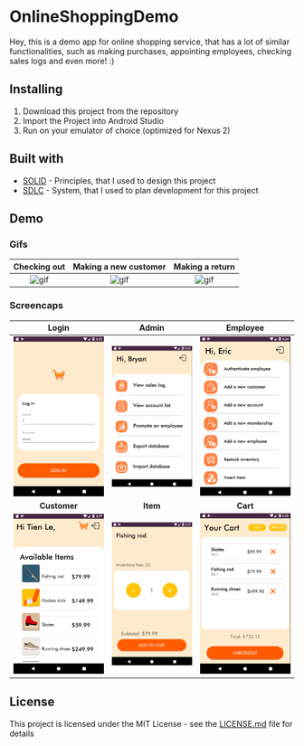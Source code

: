 # OnlineShoppingDemo
Hey, this is a demo app for online shopping service, that has a lot of similar functionalities, such as making purchases, 
appointing employees, checking sales logs and even more! :)

## Installing
1. Download this project from the repository
2. Import the Project into Android Studio
3. Run on your emulator of choice (optimized for Nexus 2)

## Built with
* [SOLID](https://en.wikipedia.org/wiki/SOLID) - Principles, that I used to design this project
* [SDLC](https://en.wikipedia.org/wiki/Systems_development_life_cycle) - System, that I used to plan development for this project

## Demo
### Gifs
Checking out |  Making a new customer | Making a return 
:-------------------------:|:-------------------------:|:-------------------------:
![gif](demos/checkout.gif)  |  ![gif](demos/new_customer.gif) | ![gif](demos/return.gif)

### Screencaps
Login |  Admin | Employee
:-------------------------:|:-------------------------:|:-------------------------:
![login](demos/login.png)  |  ![admin](demos/admin.png) | ![employee](demos/employee.png)
**Customer** |  **Item** | **Cart**
![customer](demos/customer.png)  |  ![item](demos/item.png) | ![cart](demos/cart.png)

## License
This project is licensed under the MIT License - see the 
[LICENSE.md](https://github.com/erkhabibullina/OnlineShoppingDemo/blob/master/LICENSE) file for details

